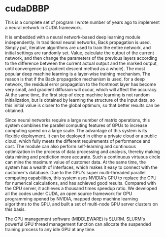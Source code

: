 # cudaDBBP
This is a complete set of program I wrote number of years ago to implement a neural network in CUDA framework.

It is embedded with a neural network-based deep learning module independently. In traditional neural networks, Back propagation is used. Simply put, iterative algorithms are used to train the entire network, and initial settings are randomly set. Value, calculate the output of the current network, and then change the parameters of the previous layers according to the difference between the current actual output and the marked output, until convergence (a gradient descent method as a whole). The most popular deep machine learning is a layer-wise training mechanism. The reason is that if the Back propagation mechanism is used, for a deep network, the residual error propagation to the frontmost layer has become very small, and gradient diffusion will occur, which will affect the accuracy. At the same time, the first step of deep machine learning is not random initialization, but is obtained by learning the structure of the input data, so this initial value is closer to the global optimum, so that better results can be obtained.

Since neural networks require a large number of matrix operations, this system combines the parallel computing features of GPUs to increase computing speed on a large scale. The advantage of this system is its flexible deployment. It can be deployed in either a private cloud or a public cloud, which fully meets the different requirements of performance and cost. The module can also perform self-learning and continuous optimization in the process of data processing and analysis, thereby making data mining and prediction more accurate. Such a continuous virtuous circle can mine the maximum value of customer data. At the same time, the system has a wealth of interfaces, which makes it easy to connect with the customer's database. Due to the GPU's super multi-threaded parallel computing capabilities, this system uses NVIDIA's GPU to replace the CPU for numerical calculations, and has achieved good results. Compared with the CPU server, it achieves a thousand times speedup ratio. We developed all the codes under CUDA, an open source framework for GPU programming opened by NVIDIA, mapped deep machine learning algorithms to the GPU, and built a set of multi-node GPU server clusters on this basis. 

The GPU management software (MIDDLEWARE) is SLURM. SLURM's powerful GPU thread management function can allocate the suspended training process to any idle GPU at any time.
